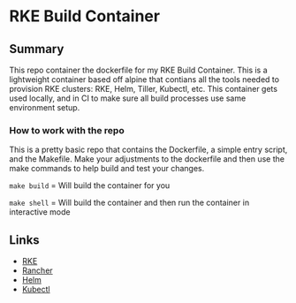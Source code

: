 # RKE Build Container

## Summary

This repo container the dockerfile for my RKE Build Container. This is a lightweight container based off alpine that contians all the tools needed to provision RKE clusters:
RKE, Helm, Tiller, Kubectl, etc. This container gets used locally, and in CI to make sure all build processes use same environment setup. 

### How to work with the repo

This is a pretty basic repo that contains the Dockerfile, a simple entry script, and the Makefile.
Make your adjustments to the dockerfile and then use the make commands to help build and test your changes.

`make build` = Will build the container for you

`make shell` = Will build the container and then run the container in interactive mode


## Links

- [RKE](https://github.com/rancher/rke)
- [Rancher](http://rancher.com/rancher/)
- [Helm](https://github.com/helm/helm)
- [Kubectl](https://kubernetes.io/docs/tasks/tools/install-kubectl/)
